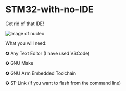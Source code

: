 # STM32-with-no-IDE
Get rid of that IDE!

![Image of nucleo](https://i.ibb.co/qxH7V1D/FLLL.jpg)


What you will need: 

✪ Any Text Editor (I have used VSCode)

✪ GNU Make

✪ GNU Arm Embedded Toolchain

✪ ST-Link (if you want to flash from the command line)
